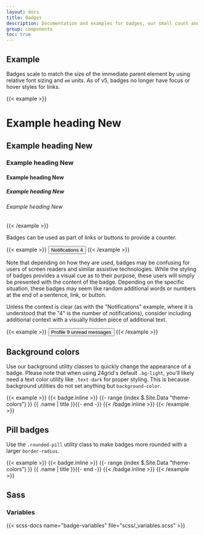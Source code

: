 ```yaml
---
layout: docs
title: Badges
description: Documentation and examples for badges, our small count and labeling component.
group: components
toc: true
---
```


## Example

Badges scale to match the size of the immediate parent element by using relative font sizing and `em` units. As of v5, badges no longer have focus or hover styles for links.

{{< example >}}
<h1>Example heading <span class="badge bg-secondary">New</span></h1>
<h2>Example heading <span class="badge bg-secondary">New</span></h2>
<h3>Example heading <span class="badge bg-secondary">New</span></h3>
<h4>Example heading <span class="badge bg-secondary">New</span></h4>
<h5>Example heading <span class="badge bg-secondary">New</span></h5>
<h6>Example heading <span class="badge bg-secondary">New</span></h6>
{{< /example >}}

Badges can be used as part of links or buttons to provide a counter.

{{< example >}}
<button type="button" class="btn btn-primary">
Notifications <span class="badge bg-secondary">4</span>
</button>
{{< /example >}}

Note that depending on how they are used, badges may be confusing for users of screen readers and similar assistive technologies. While the styling of badges provides a visual cue as to their purpose, these users will simply be presented with the content of the badge. Depending on the specific situation, these badges may seem like random additional words or numbers at the end of a sentence, link, or button.

Unless the context is clear (as with the "Notifications" example, where it is understood that the "4" is the number of notifications), consider including additional context with a visually hidden piece of additional text.

{{< example >}}
<button type="button" class="btn btn-primary">
Profile <span class="badge bg-secondary">9</span>
<span class="visually-hidden">unread messages</span>
</button>
{{< /example >}}

## Background colors

Use our background utility classes to quickly change the appearance of a badge. Please note that when using 24grid's default `.bg-light`, you'll likely need a text color utility like `.text-dark` for proper styling. This is because background utilities do not set anything but `background-color`.

{{< example >}}
{{< badge.inline >}}
{{- range (index $.Site.Data "theme-colors") }}
<span class="badge bg-{{ .name }}{{ with .contrast_color }} text-{{ . }}{{ end }}">{{ .name | title }}</span>{{- end -}}
{{< /badge.inline >}}
{{< /example >}}

## Pill badges

Use the `.rounded-pill` utility class to make badges more rounded with a larger `border-radius`.

{{< example >}}
{{< badge.inline >}}
{{- range (index $.Site.Data "theme-colors") }}
<span class="badge rounded-pill bg-{{ .name }}{{ with .contrast_color }} text-{{ . }}{{ end }}">{{ .name | title }}</span>{{- end -}}
{{< /badge.inline >}}
{{< /example >}}

## Sass

### Variables

{{< scss-docs name="badge-variables" file="scss/_variables.scss" >}}
